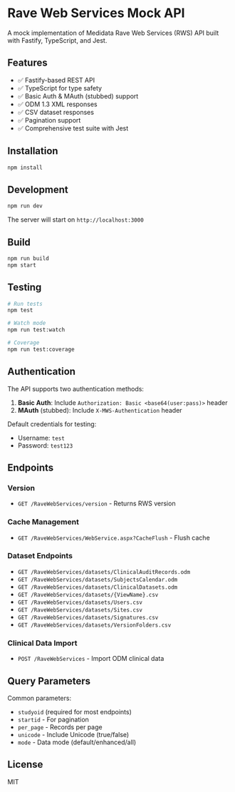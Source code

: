 # Rave Web Services Mock API

A mock implementation of Medidata Rave Web Services (RWS) API built with Fastify, TypeScript, and Jest.

## Features

- ✅ Fastify-based REST API
- ✅ TypeScript for type safety
- ✅ Basic Auth & MAuth (stubbed) support
- ✅ ODM 1.3 XML responses
- ✅ CSV dataset responses
- ✅ Pagination support
- ✅ Comprehensive test suite with Jest

## Installation

```bash
npm install
```

## Development

```bash
npm run dev
```

The server will start on `http://localhost:3000`

## Build

```bash
npm run build
npm start
```

## Testing

```bash
# Run tests
npm test

# Watch mode
npm run test:watch

# Coverage
npm run test:coverage
```

## Authentication

The API supports two authentication methods:

1. **Basic Auth**: Include `Authorization: Basic <base64(user:pass)>` header
2. **MAuth** (stubbed): Include `X-MWS-Authentication` header

Default credentials for testing:
- Username: `test`
- Password: `test123`

## Endpoints

### Version
- `GET /RaveWebServices/version` - Returns RWS version

### Cache Management
- `GET /RaveWebServices/WebService.aspx?CacheFlush` - Flush cache

### Dataset Endpoints
- `GET /RaveWebServices/datasets/ClinicalAuditRecords.odm`
- `GET /RaveWebServices/datasets/SubjectsCalendar.odm`
- `GET /RaveWebServices/datasets/ClinicalDatasets.odm`
- `GET /RaveWebServices/datasets/{ViewName}.csv`
- `GET /RaveWebServices/datasets/Users.csv`
- `GET /RaveWebServices/datasets/Sites.csv`
- `GET /RaveWebServices/datasets/Signatures.csv`
- `GET /RaveWebServices/datasets/VersionFolders.csv`

### Clinical Data Import
- `POST /RaveWebServices` - Import ODM clinical data

## Query Parameters

Common parameters:
- `studyoid` (required for most endpoints)
- `startid` - For pagination
- `per_page` - Records per page
- `unicode` - Include Unicode (true/false)
- `mode` - Data mode (default/enhanced/all)

## License

MIT

